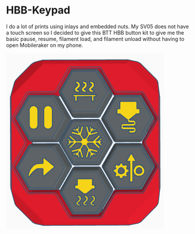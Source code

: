 # HBB-Keypad

I do a lot of prints using inlays and embedded nuts. My SV05 does not have a touch screen so I decided to give this BTT HBB button kit to give me the basic pause, resume, filament load, and filament unload without having to open Mobileraker on my phone. 

 ![image](https://github.com/BigToyBox/HBB-Keypad/blob/main/BTT%20HBB%20Keypad.png)
